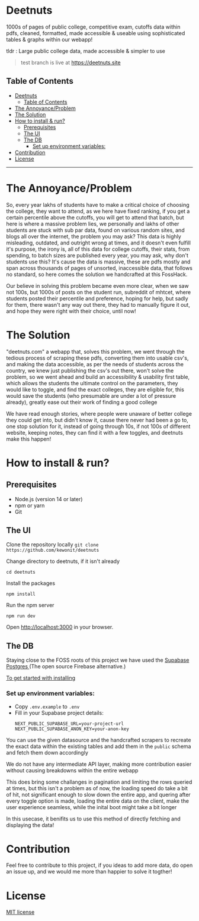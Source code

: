 # Deetnuts

1000s of pages of public college, competitive exam, cutoffs data within pdfs, cleaned, formatted, made accessible & useable using sophisticated tables & graphs within our webapp!

tldr : Large public college data, made accessible & simpler to use

> test branch is live at https://deetnuts.site

## Table of Contents

- [Deetnuts](#deetnuts)
  - [Table of Contents](#table-of-contents)
- [The Annoyance/Problem](#the-annoyanceproblem)
- [The Solution](#the-solution)
- [How to install \& run?](#how-to-install--run)
  - [Prerequisites](#prerequisites)
  - [The UI](#the-ui)
  - [The DB](#the-db)
    - [Set up environment variables:](#set-up-environment-variables)
- [Contribution](#contribution)
- [License](#license)

---

# The Annoyance/Problem

So, every year lakhs of students have to make a critical choice of choosing the college, they want to attend, as we here have fixed ranking, if you get a certain percentile above the cutoffs, you will get to attend that batch, but here is where a massive problem lies, we personally and lakhs of other students are stuck with sub par data, found on various random sites, and blogs all over the internet, the problem you may ask? This data is highly misleading, outdated, and outright wrong at times, and it doesn't even fulfill it's purpose, the irony is, all of this data for college cutoffs, their stats, from spending, to batch sizes are published every year, you may ask, why don't students use this? It's cause the data is massive, these are pdfs mostly and span across thousands of pages of unsorted, inaccessible data, that follows no standard, so here comes the solution we handcrafted at this FossHack.

Our believe in solving this problem became even more clear, when we saw not 100s, but 1000s of posts on the student run, subreddit of mhtcet, where students posted their percentile and preference, hoping for help, but sadly for them, there wasn't any way out there, they had to manually figure it out, and hope they were right with their choice, until now!

# The Solution

"deetnuts.com" a webapp that, solves this problem, we went through the tedious process of scraping these pdfs, converting them into usable csv's, and making the data accessible, as per the needs of students across the country, we knew just publishing the csv's out there, won't solve the problem, so we went ahead and build an accessibility & usability first table, which allows the students the ultimate control on the parameters, they would like to toggle, and find the exact colleges, they are eligible for, this would save the students (who presumable are under a lot of pressure already), greatly ease out their work of finding a good college

We have read enough stories, where people were unaware of better college they could get into, but didn't know it, cause there never had been a go to, one stop solution for it, instead of going through 10s, if not 100s of different website, keeping notes, they can find it with a few toggles, and deetnuts make this happen!

# How to install & run?

## Prerequisites

- Node.js (version 14 or later)
- npm or yarn
- Git

## The UI
Clone the repository locally 
`git clone https://github.com/kewonit/deetnuts`

Change directory to deetnuts, if it isn't already

`cd deetnuts`

Install the packages

`npm install`

Run the npm server

`npm run dev`

Open [http://localhost:3000](http://localhost:3000) in your browser.

## The DB

Staying close to the FOSS roots of this project we have used the <a href="https://github.com/supabase/supabase">Supabase Postgres </a>(The open source Firebase alternative.)

<a href="https://supabase.com/docs/reference/javascript/installing">To get started with installing</a>

### Set up environment variables:
- Copy `.env.example` to `.env`
- Fill in your Supabase project details:
  ```
  NEXT_PUBLIC_SUPABASE_URL=your-project-url
  NEXT_PUBLIC_SUPABASE_ANON_KEY=your-anon-key
  ```

You can use the given datasource and the handcrafted scrapers to recreate the exact data within the existing tables and add them in the `public` schema and fetch them down accordingly

We do not have any intermediate API layer, making more contribution easier without causing breakdowns within the entire webapp

This does bring some challanges in pagination and limiting the rows queried at times, but this isn't a problem as of now, the loading speed do take a bit of hit, not significant enough to slow down the entire app, and quering after every toggle option is made, loading the entire data on the client, make the user experience seamless, while the inital boot might take a bit longer

In this usecase, it benifits us to use this method of directly fetching and displaying the data!


# Contribution

Feel free to contribute to this project, if you ideas to add more data, do open an issue up, and we would me more than happier to solve it togther!

# License

<a href="https://github.com/kewonit/deetnuts/blob/main/LICENSE">MIT license</a>
